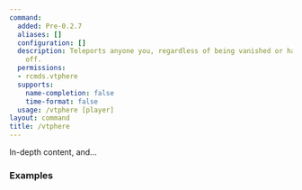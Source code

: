 ```yaml
---
command:
  added: Pre-0.2.7
  aliases: []
  configuration: []
  description: Teleports anyone you, regardless of being vanished or having teleport
    off.
  permissions:
  - rcmds.vtphere
  supports:
    name-completion: false
    time-format: false
  usage: /vtphere [player]
layout: command
title: /vtphere
---
```


In-depth content, and...

### Examples

